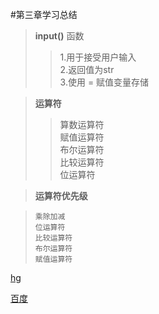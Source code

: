 #第三章学习总结
>**input()** 函数  
> 
>>1.用于接受用户输入  
>>2.返回值为str  
>>3.使用 = 赋值变量存储  

>**运算符**  
> 
>>算数运算符  
>>赋值运算符  
>>布尔运算符  
>>比较运算符  
>>位运算符

>**运算符优先级**  
>

> `乘除加减`  
>  `位运算符`  
> `比较运算符`  
> `布尔运算符`  
> `赋值运算符`
> 
[hg][1]  


[1]:(www.cuke02.live)

  [百度](www.baidu.com)